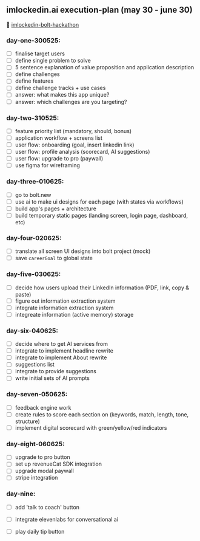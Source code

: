 ## imlockedin.ai execution-plan (may 30 - june 30) <br>
🔗 [imlockedin-bolt-hackathon](https://chatgpt.com/c/6839eed6-2798-8011-af01-9cecb4c35f57) <br>
### day-one-300525:
- [ ] finalise target users
- [ ] define single problem to solve
- [ ] 5 sentence explanation of value proposition and application description
- [ ] define challenges
- [ ] define features
- [ ] define challenge tracks + use cases
- [ ] answer: what makes this app unique?
- [ ] answer: which challenges are you targeting?

### day-two-310525:
- [ ] feature priority list (mandatory, should, bonus)
- [ ] application workflow + screens list
- [ ] user flow: onboarding (goal, insert linkedin link)
- [ ] user flow: profile analysis (scorecard, AI suggestions)
- [ ] user flow: upgrade to pro (paywall)
- [ ] use figma for wireframing

### day-three-010625:
- [ ] go to bolt.new
- [ ] use ai to make ui designs for each page (with states via workflows)
- [ ] build app's pages + architecture
- [ ] build temporary static pages (landing screen, login page, dashboard, etc)

### day-four-020625:
- [ ] translate all screen UI designs into bolt project (mock)
- [ ] save `careerGoal` to global state

### day-five-030625:
- [ ] decide how users upload their LinkedIn information (PDF, link, copy & paste)
- [ ] figure out information extraction system
- [ ] integrate information extraction system
- [ ] integreate information (active memory) storage

### day-six-040625:
- [ ] decide where to get AI services from
- [ ] integrate to implement headline rewrite
- [ ] integrate to implement About rewrite
- [ ] suggestions list
- [ ] integrate to provide suggestions
- [ ] write initial sets of AI prompts

### day-seven-050625:
- [ ] feedback engine work
- [ ] create rules to score each section on (keywords, match, length, tone, structure)
- [ ] implement digital scorecard with green/yellow/red indicators

### day-eight-060625:
- [ ] upgrade to pro button
- [ ] set up revenueCat SDK integration
- [ ] upgrade modal paywall
- [ ] stripe integration

### day-nine:
- [ ] add 'talk to coach' button
- [ ] integrate elevenlabs for conversational ai
- [ ] play daily tip button

